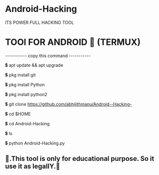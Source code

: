 # Android-Hacking
ITS POWER FULL HACKING TOOL

# TOOl FOR ANDROID 📱 (TERMUX)
----------- copy this command -----------

💲 apt update && apt upgrade

💲 pkg install git

💲 pkg install Python

💲 pkg install python2

💲 git clone https://github.com/abhijithmanu/Android--Hacking-

💲 cd $HOME

💲 cd Android-Hacking

💲 ls

💲 python Android-Hacking.py


👾.This tool is only for educational purpose. So it use it as legallY.👾 
---------------------------------------------------------------------------
